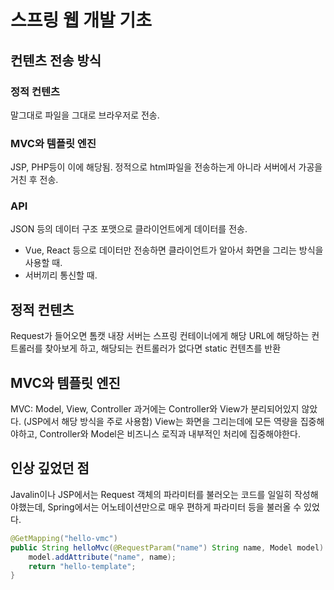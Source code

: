 # 스프링 웹 개발 기초

## 컨텐츠 전송 방식
### 정적 컨텐츠
말그대로 파일을 그대로 브라우저로 전송.

### MVC와 템플릿 엔진
JSP, PHP등이 이에 해당됨. 정적으로 html파일을 전송하는게 아니라 서버에서 가공을 거친 후 전송.

### API
JSON 등의 데이터 구조 포맷으로 클라이언트에게 데이터를 전송. 
- Vue, React 등으로 데이터만 전송하면 클라이언트가 알아서 화면을 그리는 방식을 사용할 때.
- 서버끼리 통신할 때.

## 정적 컨텐츠
Request가 들어오면 톰캣 내장 서버는 스프링 컨테이너에게 해당 URL에 해당하는 컨트롤러를 찾아보게 하고, 해당되는 컨트롤러가 없다면 static 컨텐츠를 반환

## MVC와 템플릿 엔진
MVC: Model, View, Controller
과거에는 Controller와 View가 분리되어있지 않았다. (JSP에서 해당 방식을 주로 사용함)
View는 화면을 그리는데에 모든 역량을 집중해야하고, Controller와 Model은 비즈니스 로직과 내부적인 처리에 집중해야한다.



## 인상 깊었던 점
Javalin이나 JSP에서는 Request 객체의 파라미터를 불러오는 코드를 일일히 작성해야했는데, Spring에서는 어노테이션만으로 매우 편하게 파라미터 등을 불러올 수 있었다.
```java
@GetMapping("hello-vmc")
public String helloMvc(@RequestParam("name") String name, Model model) {
    model.addAttribute("name", name);
    return "hello-template";
}
```